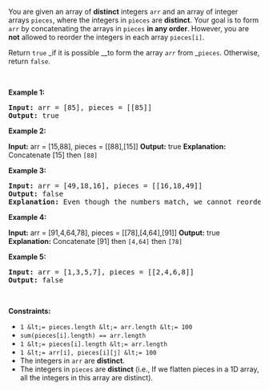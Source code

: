 You are given an array of __distinct__ integers `` arr `` and an array of integer arrays `` pieces ``, where the integers in `` pieces `` are __distinct__. Your goal is to form `` arr `` by concatenating the arrays in `` pieces `` __in any order__. However, you are __not__ allowed to reorder the integers in each array `` pieces[i] ``.

Return `` true `` _if it is possible __to form the array _`` arr ``_ from _`` pieces ``. Otherwise, return `` false ``.

&nbsp;

__Example 1:__

<pre>
<strong>Input:</strong> arr = [85], pieces = [[85]]
<strong>Output:</strong> true
</pre>

__Example 2:__

<strong>Input:</strong> arr = [15,88], pieces = [[88],[15]]
    <strong>Output:</strong> true
    <strong>Explanation:</strong> Concatenate [15] then <code>[88]</code>

__Example 3:__

<pre>
<strong>Input:</strong> arr = [49,18,16], pieces = [[16,18,49]]
<strong>Output:</strong> false
<strong>Explanation:</strong> Even though the numbers match, we cannot reorder pieces[0].
</pre>

__Example 4:__

<strong>Input:</strong> arr = [91,4,64,78], pieces = [[78],[4,64],[91]]
    <strong>Output:</strong> true
    <strong>Explanation:</strong> Concatenate [91] then <code>[4,64]</code> then <code>[78]</code>

__Example 5:__

<pre>
<strong>Input:</strong> arr = [1,3,5,7], pieces = [[2,4,6,8]]
<strong>Output:</strong> false
</pre>

&nbsp;

__Constraints:__

*   `` 1 &lt;= pieces.length &lt;= arr.length &lt;= 100 ``
*   `` sum(pieces[i].length) == arr.length ``
*   `` 1 &lt;= pieces[i].length &lt;= arr.length ``
*   `` 1 &lt;= arr[i], pieces[i][j] &lt;= 100 ``
*   The integers in&nbsp;`` arr ``&nbsp;are __distinct__.
*   The integers in&nbsp;`` pieces `` are __distinct__&nbsp;(i.e., If we flatten pieces in a 1D array, all the integers in this array are distinct).